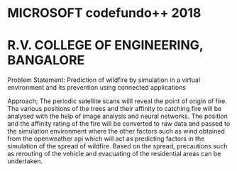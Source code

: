 # MICROSOFT codefundo++ 2018
# R.V. COLLEGE OF ENGINEERING, BANGALORE

Problem Statement:
Prediction of wildfire by simulation in a virtual environment and its prevention using connected applications 

Approach;
The  periodic satellite scans willl reveal the point of origin of fire.
The various positions of the trees and their affinity to catching fire will be analysed with the help of image analysis and neural networks.
The position and the affinity rating of the fire will be converted to raw data and passed to the simulation environment where the other factors such as wind obtained from the openweather api which will act as predicting factors in the simulation of the spread of wildfire.
Based on the spread, precautions such as rerouting of the vehicle and evacuating of the residential areas can be undertaken.


